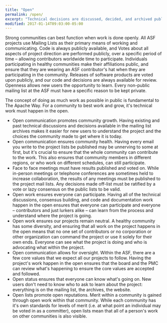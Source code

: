 ```yaml
---
title: "Open"
permalink: /open/
excerpt: "Technical decisions are discussed, decided, and archived publicly."
modified: 2017-01-14T09:03:00-05:00
---
```


Strong communities can best function when work is done openly. All ASF projects use Mailing Lists as their primary means of working and communicating. Code is always publicly available, and Votes about all aspects of project direction are performed publicly, over a specific period of time – allowing contributors worldwide time to participate. Individuals participating in healthy communities make their affiliations public, and ensure that they are wearing an ASF contributor's hat when they are participating in the community. Releases of software products are voted upon publicly, and our code and decisions are always available for review. Openness allows new users the opportunity to learn. Every non-public mailing list at the ASF must have a specific reason to be kept private.

The concept of doing as much work as possible in public is fundamental to The Apache Way. For a community to best work and grow, it's technical work must happen in the open.

- Open communication promotes community growth. Having existing and past technical discussions and decisions available in the mailing list archives makes it easier for new users to understand the project and the choices the community made to get where it is today.
- Open communication ensures community health. Having every email you write to the project lists be published may be unnerving to some at first, but it's crucial to ensure that the whole community can contribute to the work. This also ensures that community members in different regions, or who work on different schedules, can still participate.
- Face to face meetings must have results published and voted on. While in-person meetings or telephone conferences are sometimes held to increase collaboration, the results of any meetings must be published to the project mail lists. Any decisions made off-list must be ratified by a vote or lazy consensus on the public lists to be valid.
- Open work ensures everyone can participate. Having all of the technical discussions, consensus building, and code and documentation work happen in the open ensures that everyone can participate and everyone – contributors and just lurkers alike – can learn from the process and understand where the project is going.
- Open work ensures our projects remain neutral. A healthy community has some diversity, and ensuring that all work on the project happens in the open means that no one set of contributors or no corporation or other organization can command the project or use it solely for their own ends. Everyone can see what the project is doing and who is advocating what within the project.
- Open communication allows for oversight. Within the ASF, there are a few core values that we expect all our projects to follow. Having the project's work happen in the open ensures that the board and the PMC can review what's happening to ensure the core values are accepted and followed.
- Open status ensures that everyone can know what's going on. New users don't need to know who to ask to learn about the project: everything is on the mailing list, the archives, the website.
- Open lists promote open reputations. Merit within a community is gained through open work within that community. While each community has it's own standards for levels of merit (i.e. at what point an individual may be voted in as a committer), open lists mean that all of a person's work on other communities is also visible.
